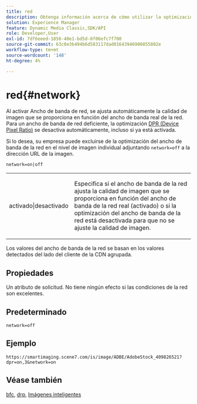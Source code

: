 ```yaml
---
title: red
description: Obtenga información acerca de cómo utilizar la optimización del ancho de banda de la red para ajustar la calidad de imagen que se proporciona en función del ancho de banda real de la red.
solution: Experience Manager
feature: Dynamic Media Classic,SDK/API
role: Developer,User
exl-id: 7df6eeed-1856-40e1-bd5d-8f06efc7f700
source-git-commit: 63c0e3b494b6d583117dad01643946900855802e
workflow-type: tm+mt
source-wordcount: '148'
ht-degree: 4%

---
```


# red{#network}

Al activar Ancho de banda de red, se ajusta automáticamente la calidad de imagen que se proporciona en función del ancho de banda real de la red. Para un ancho de banda de red deficiente, la optimización [DPR (Device Pixel Ratio)](/help/aem-is-ir-api/is-api/http-ref/image-serving-api-ref/c-http-protocol-reference/c-command-reference/r-dpr.md) se desactiva automáticamente, incluso si ya está activada.

Si lo desea, su empresa puede excluirse de la optimización del ancho de banda de la red en el nivel de imagen individual adjuntando `network=off` a la dirección URL de la imagen.

`network=on|off`

<table id="simpletable_2D23B1B282CD4216AB5BE7E7430D1B3F"> 
 <tr class="strow"> 
  <td class="stentry"> <p> <span class="codeph"> activado|desactivado </span> </p> </td> 
  <td class="stentry"> <p>Especifica si el ancho de banda de la red ajusta la calidad de imagen que se proporciona en función del ancho de banda de la red real (activado) o si la optimización del ancho de banda de la red está desactivada para que no se ajuste la calidad de imagen.</p> </td> 
 </tr> 
</table>

Los valores del ancho de banda de la red se basan en los valores detectados del lado del cliente de la CDN agrupada.

## Propiedades

Un atributo de solicitud. No tiene ningún efecto si las condiciones de la red son excelentes.

## Predeterminado

`network=off`

## Ejemplo

`https://smartimaging.scene7.com/is/image/ADBE/AdobeStock_409826521?dpr=on,3&network=on`

## Véase también

[bfc](/help/aem-is-ir-api/is-api/http-ref/image-serving-api-ref/c-http-protocol-reference/c-command-reference/r-bfc.md), [drp](/help/aem-is-ir-api/is-api/http-ref/image-serving-api-ref/c-http-protocol-reference/c-command-reference/r-dpr.md), [Imágenes inteligentes](https://experienceleague.adobe.com/docs/experience-manager-cloud-service/content/assets/dynamicmedia/imaging-faq.html?lang=en)
